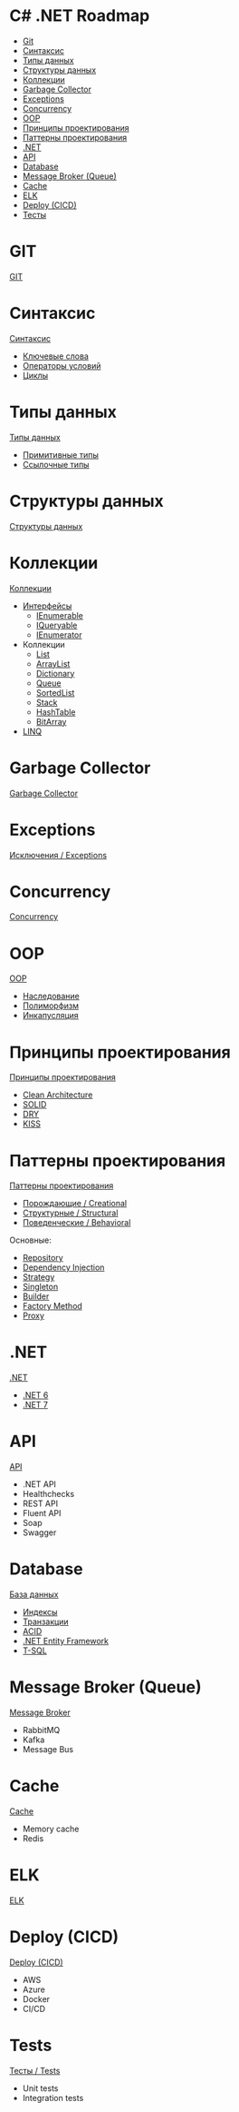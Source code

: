 # C# .NET Roadmap

- [Git](#git)
- [Синтаксис](#синтаксис)
- [Типы данных](#типы-данных)
- [Структуры данных](#структуры-данных)
- [Коллекции](#коллекции)
- [Garbage Collector](#garbage-collector)
- [Exceptions](#exceptions)
- [Concurrency](#concurrency)
- [OOP](#oop)
- [Принципы проектирования](#принципы-проектирования)
- [Паттерны проектирования](#паттерны-проектирования)
- [.NET](#net)
- [API](#api)
- [Database](#database)
- [Message Broker (Queue)](#message-broker-queue)
- [Cache](#cache)
- [ELK](#elk)
- [Deploy (CICD)](#deploy-cicd)
- [Тесты](#tests)

# GIT
[GIT](git/README.md)

# Синтаксис
[Синтаксис](syntax/README.md)
- [Ключевые слова](syntax/keywords.md)
- [Операторы условий](syntax/conditions.md)
- [Циклы](syntax/cycles.md)

# Типы данных
[Типы данных](data_types/README.md)
- [Примитивные типы](data_types/primitive.md)
- [Ссылочные типы](data_types/reference.md)

# Структуры данных
[Структуры данных](data_structures/README.md)

# Коллекции
[Коллекции](collections/README.md)
- [Интерфейсы](collections/interfaces.md)
    - [IEnumerable](collections/ienumerable.md)
    - [IQueryable](collections/iqueryable.md)
    - [IEnumerator](collections/ienumerator.md)
- Коллекции
    - [List](collections/list.md)
    - [ArrayList](collections/array_list.md)
    - [Dictionary](collections/dictionary.md)
    - [Queue](collections/queue.md)
    - [SortedList](collections/sorted_list.md)
    - [Stack](collections/stack.md)
    - [HashTable](collections/hash_table.md)
    - [BitArray](collections/bit_array.md)
- [LINQ](collections/linq.md)

# Garbage Collector
[Garbage Collector](gc/README.md)

# Exceptions
[Исключения / Exceptions](exceptions/README.md)

# Concurrency
[Concurrency](concurrency/README.md)

# OOP
[OOP](oop/README.md)
- [Наследование](oop/inheritance.md)
- [Полиморфизм](oop/polymorph.md)
- [Инкапусляция](oop/encapsulation.md)

# Принципы проектирования
[Принципы проектирования](principles/README.md)
- [Clean Architecture](principles/clean.md)
- [SOLID](principles/solid.md)
- [DRY](principles/dry.md)
- [KISS](principles/kiss.md)

# Паттерны проектирования
[Паттерны проектирования](patterns/README.md)
- [Порождающие / Creational](patterns/creational.md)
- [Структурные / Structural](patterns/strucutral.md)
- [Поведенческие / Behavioral](patterns/behavioral.md)

Основные:
- [Repository](patterns/repository.md)
- [Dependency Injection](patterns/di.md)
- [Strategy](patterns/behavioral/strategy.md)
- [Singleton](patterns/creational/singleton.md)
- [Builder](patterns/creational/builder.md)
- [Factory Method](patterns/creational/factory.md)
- [Proxy](patterns/structural/proxy.md)

# .NET
[.NET](dotnet/README.md)
- [.NET 6](dotnet/dotnet6.md)
- [.NET 7](dotnet/dotnet7.md)

# API
[API](api/README.md)
- .NET API
- Healthchecks
- REST API
- Fluent API
- Soap
- Swagger

# Database
[База данных](database/README.md)
- [Индексы](database/index.md)
- [Транзакции](database/transaction.md)
- [ACID](database/acid.md)
- [.NET Entity Framework](database/dotnetef.md)
- [T-SQL](database/tsql.md)

# Message Broker (Queue)
[Message Broker](message_broker/README.md)
- RabbitMQ
- Kafka
- Message Bus

# Cache
[Cache](cache/README.md)
- Memory cache
- Redis

# ELK
[ELK](elk/README.md)

# Deploy (CICD)
[Deploy (CICD)](deploy/README.md)
- AWS
- Azure
- Docker
- CI/CD

# Tests
[Тесты / Tests](tests/README.md)
- Unit tests
- Integration tests